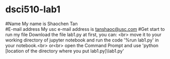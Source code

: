 # dsci510-lab1
#Name
My name is Shaochen Tan <br/>
#E-mail address
My usc e-mail address is tanshaoc@usc.com
#Get start to run my file
Download the file lab1.py at first, you can: <br\>
move it to your working directory of jupyter notebook and run the code '%run lab1.py' in your notebook.<br\>
or<br\>
open the Command Prompt and use 'python [location of the directory where you put lab1.py]\lab1.py'
